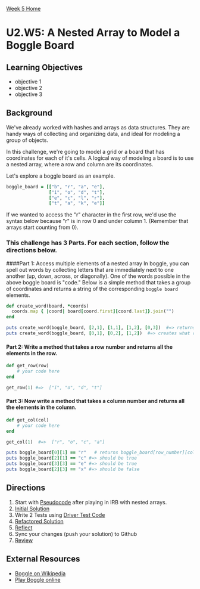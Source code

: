 [Week 5 Home](./)

# U2.W5: A Nested Array to Model a Boggle Board


## Learning Objectives
- objective 1
- objective 2
- objective 3

## Background

We've already worked with hashes and arrays as data structures.  They are handy ways of collecting and organizing data, and ideal for modeling a group of objects.  

In this challenge, we're going to model a grid or a board that has coordinates for each of it's cells.  A logical way of modeling a board is to use a nested array, where a row and column are its coordinates.

Let's explore a boggle board as an example.

```ruby
boggle_board = [["b", "r", "a", "e"],
                ["i", "o", "d", "t"],
                ["e", "c", "l", "r"],
                ["t", "a", "k", "e"]]
```

If we wanted to access the "r" character in the first row, we'd use the syntax below because "r" is in row 0 and under column 1. (Remember that arrays start counting from 0).

### This challenge has 3 Parts. For each section, follow the directions below. 

####Part 1: Access multiple elements of a nested array
In boggle, you can spell out words by collecting letters that are immediately next to one another (up, down, across, or diagonally).  One of the words possible in the above boggle board is "code." Below is a simple method that takes a group of coordinates and returns a string of the corresponding `boggle board` elements. 

  ```ruby
  def create_word(board, *coords)
    coords.map { |coord| board[coord.first][coord.last]}.join("")
  end

  puts create_word(boggle_board, [2,1], [1,1], [1,2], [0,3])  #=> returns "code"  
  puts create_word(boggle_board, [0,1], [0,2], [1,2])  #=> creates what california slang word?
  ```

#### Part 2: Write a method that takes a row number and returns all the elements in the row.  

```ruby
def get_row(row)
    # your code here
end

get_row(1) #=>  ["i", "o", "d", "t"]
```


#### Part 3: Now write a method that takes a column number and returns all the elements in the column.

```ruby
def get_col(col)
    # your code here
end

get_col(1)  #=>  ["r", "o", "c", "a"]
```


```ruby 
puts boggle_board[0][1] == "r"   # returns boggle_board[row_number][column_number]
puts boggle_board[2][1] == "c" #=> should be true
puts boggle_board[3][3] == "e" #=> should be true
puts boggle_board[2][3] == "x" #=> should be false
```

## Directions
 
1. Start with [Pseudocode](../references/pseudocode.md) after playing in IRB with nested arrays. 
2. [Initial Solution](../references/initial_solution.md)
3. Write 2 Tests using [Driver Test Code](../references/driver_code.md)
3. [Refactored Solution](../references/refactoring.md)
4. [Reflect](../references/reflection_guidelines.md)
5. Sync your changes (push your solution) to Github
6. [Review](../references/review.md)


## External Resources
* [Boggle on Wikipedia](http://en.wikipedia.org/wiki/Boggle)
* [Play Boggle online](http://www.wordplays.com/boggle)